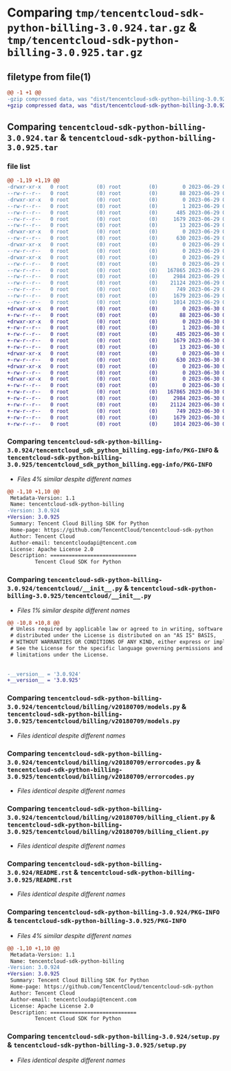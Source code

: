 # Comparing `tmp/tencentcloud-sdk-python-billing-3.0.924.tar.gz` & `tmp/tencentcloud-sdk-python-billing-3.0.925.tar.gz`

## filetype from file(1)

```diff
@@ -1 +1 @@
-gzip compressed data, was "dist/tencentcloud-sdk-python-billing-3.0.924.tar", last modified: Thu Jun 29 00:21:11 2023, max compression
+gzip compressed data, was "dist/tencentcloud-sdk-python-billing-3.0.925.tar", last modified: Fri Jun 30 02:00:34 2023, max compression
```

## Comparing `tencentcloud-sdk-python-billing-3.0.924.tar` & `tencentcloud-sdk-python-billing-3.0.925.tar`

### file list

```diff
@@ -1,19 +1,19 @@
-drwxr-xr-x   0 root         (0) root         (0)        0 2023-06-29 00:21:11.000000 tencentcloud-sdk-python-billing-3.0.924/
--rw-r--r--   0 root         (0) root         (0)       88 2023-06-29 00:21:11.000000 tencentcloud-sdk-python-billing-3.0.924/setup.cfg
-drwxr-xr-x   0 root         (0) root         (0)        0 2023-06-29 00:21:11.000000 tencentcloud-sdk-python-billing-3.0.924/tencentcloud_sdk_python_billing.egg-info/
--rw-r--r--   0 root         (0) root         (0)        1 2023-06-29 00:21:11.000000 tencentcloud-sdk-python-billing-3.0.924/tencentcloud_sdk_python_billing.egg-info/dependency_links.txt
--rw-r--r--   0 root         (0) root         (0)      485 2023-06-29 00:21:11.000000 tencentcloud-sdk-python-billing-3.0.924/tencentcloud_sdk_python_billing.egg-info/SOURCES.txt
--rw-r--r--   0 root         (0) root         (0)     1679 2023-06-29 00:21:11.000000 tencentcloud-sdk-python-billing-3.0.924/tencentcloud_sdk_python_billing.egg-info/PKG-INFO
--rw-r--r--   0 root         (0) root         (0)       13 2023-06-29 00:21:11.000000 tencentcloud-sdk-python-billing-3.0.924/tencentcloud_sdk_python_billing.egg-info/top_level.txt
-drwxr-xr-x   0 root         (0) root         (0)        0 2023-06-29 00:21:11.000000 tencentcloud-sdk-python-billing-3.0.924/tencentcloud/
--rw-r--r--   0 root         (0) root         (0)      630 2023-06-29 00:21:11.000000 tencentcloud-sdk-python-billing-3.0.924/tencentcloud/__init__.py
-drwxr-xr-x   0 root         (0) root         (0)        0 2023-06-29 00:21:11.000000 tencentcloud-sdk-python-billing-3.0.924/tencentcloud/billing/
--rw-r--r--   0 root         (0) root         (0)        0 2023-06-29 00:21:11.000000 tencentcloud-sdk-python-billing-3.0.924/tencentcloud/billing/__init__.py
-drwxr-xr-x   0 root         (0) root         (0)        0 2023-06-29 00:21:11.000000 tencentcloud-sdk-python-billing-3.0.924/tencentcloud/billing/v20180709/
--rw-r--r--   0 root         (0) root         (0)        0 2023-06-29 00:21:11.000000 tencentcloud-sdk-python-billing-3.0.924/tencentcloud/billing/v20180709/__init__.py
--rw-r--r--   0 root         (0) root         (0)   167865 2023-06-29 00:21:11.000000 tencentcloud-sdk-python-billing-3.0.924/tencentcloud/billing/v20180709/models.py
--rw-r--r--   0 root         (0) root         (0)     2984 2023-06-29 00:21:11.000000 tencentcloud-sdk-python-billing-3.0.924/tencentcloud/billing/v20180709/errorcodes.py
--rw-r--r--   0 root         (0) root         (0)    21124 2023-06-29 00:21:11.000000 tencentcloud-sdk-python-billing-3.0.924/tencentcloud/billing/v20180709/billing_client.py
--rw-r--r--   0 root         (0) root         (0)      749 2023-06-29 00:21:11.000000 tencentcloud-sdk-python-billing-3.0.924/README.rst
--rw-r--r--   0 root         (0) root         (0)     1679 2023-06-29 00:21:11.000000 tencentcloud-sdk-python-billing-3.0.924/PKG-INFO
--rw-r--r--   0 root         (0) root         (0)     1014 2023-06-29 00:21:11.000000 tencentcloud-sdk-python-billing-3.0.924/setup.py
+drwxr-xr-x   0 root         (0) root         (0)        0 2023-06-30 02:00:34.000000 tencentcloud-sdk-python-billing-3.0.925/
+-rw-r--r--   0 root         (0) root         (0)       88 2023-06-30 02:00:34.000000 tencentcloud-sdk-python-billing-3.0.925/setup.cfg
+drwxr-xr-x   0 root         (0) root         (0)        0 2023-06-30 02:00:34.000000 tencentcloud-sdk-python-billing-3.0.925/tencentcloud_sdk_python_billing.egg-info/
+-rw-r--r--   0 root         (0) root         (0)        1 2023-06-30 02:00:33.000000 tencentcloud-sdk-python-billing-3.0.925/tencentcloud_sdk_python_billing.egg-info/dependency_links.txt
+-rw-r--r--   0 root         (0) root         (0)      485 2023-06-30 02:00:33.000000 tencentcloud-sdk-python-billing-3.0.925/tencentcloud_sdk_python_billing.egg-info/SOURCES.txt
+-rw-r--r--   0 root         (0) root         (0)     1679 2023-06-30 02:00:33.000000 tencentcloud-sdk-python-billing-3.0.925/tencentcloud_sdk_python_billing.egg-info/PKG-INFO
+-rw-r--r--   0 root         (0) root         (0)       13 2023-06-30 02:00:33.000000 tencentcloud-sdk-python-billing-3.0.925/tencentcloud_sdk_python_billing.egg-info/top_level.txt
+drwxr-xr-x   0 root         (0) root         (0)        0 2023-06-30 02:00:34.000000 tencentcloud-sdk-python-billing-3.0.925/tencentcloud/
+-rw-r--r--   0 root         (0) root         (0)      630 2023-06-30 02:00:33.000000 tencentcloud-sdk-python-billing-3.0.925/tencentcloud/__init__.py
+drwxr-xr-x   0 root         (0) root         (0)        0 2023-06-30 02:00:34.000000 tencentcloud-sdk-python-billing-3.0.925/tencentcloud/billing/
+-rw-r--r--   0 root         (0) root         (0)        0 2023-06-30 02:00:33.000000 tencentcloud-sdk-python-billing-3.0.925/tencentcloud/billing/__init__.py
+drwxr-xr-x   0 root         (0) root         (0)        0 2023-06-30 02:00:34.000000 tencentcloud-sdk-python-billing-3.0.925/tencentcloud/billing/v20180709/
+-rw-r--r--   0 root         (0) root         (0)        0 2023-06-30 02:00:33.000000 tencentcloud-sdk-python-billing-3.0.925/tencentcloud/billing/v20180709/__init__.py
+-rw-r--r--   0 root         (0) root         (0)   167865 2023-06-30 02:00:33.000000 tencentcloud-sdk-python-billing-3.0.925/tencentcloud/billing/v20180709/models.py
+-rw-r--r--   0 root         (0) root         (0)     2984 2023-06-30 02:00:33.000000 tencentcloud-sdk-python-billing-3.0.925/tencentcloud/billing/v20180709/errorcodes.py
+-rw-r--r--   0 root         (0) root         (0)    21124 2023-06-30 02:00:33.000000 tencentcloud-sdk-python-billing-3.0.925/tencentcloud/billing/v20180709/billing_client.py
+-rw-r--r--   0 root         (0) root         (0)      749 2023-06-30 02:00:33.000000 tencentcloud-sdk-python-billing-3.0.925/README.rst
+-rw-r--r--   0 root         (0) root         (0)     1679 2023-06-30 02:00:34.000000 tencentcloud-sdk-python-billing-3.0.925/PKG-INFO
+-rw-r--r--   0 root         (0) root         (0)     1014 2023-06-30 02:00:33.000000 tencentcloud-sdk-python-billing-3.0.925/setup.py
```

### Comparing `tencentcloud-sdk-python-billing-3.0.924/tencentcloud_sdk_python_billing.egg-info/PKG-INFO` & `tencentcloud-sdk-python-billing-3.0.925/tencentcloud_sdk_python_billing.egg-info/PKG-INFO`

 * *Files 4% similar despite different names*

```diff
@@ -1,10 +1,10 @@
 Metadata-Version: 1.1
 Name: tencentcloud-sdk-python-billing
-Version: 3.0.924
+Version: 3.0.925
 Summary: Tencent Cloud Billing SDK for Python
 Home-page: https://github.com/TencentCloud/tencentcloud-sdk-python
 Author: Tencent Cloud
 Author-email: tencentcloudapi@tencent.com
 License: Apache License 2.0
 Description: ============================
         Tencent Cloud SDK for Python
```

### Comparing `tencentcloud-sdk-python-billing-3.0.924/tencentcloud/__init__.py` & `tencentcloud-sdk-python-billing-3.0.925/tencentcloud/__init__.py`

 * *Files 1% similar despite different names*

```diff
@@ -10,8 +10,8 @@
 # Unless required by applicable law or agreed to in writing, software
 # distributed under the License is distributed on an "AS IS" BASIS,
 # WITHOUT WARRANTIES OR CONDITIONS OF ANY KIND, either express or implied.
 # See the License for the specific language governing permissions and
 # limitations under the License.
 
 
-__version__ = '3.0.924'
+__version__ = '3.0.925'
```

### Comparing `tencentcloud-sdk-python-billing-3.0.924/tencentcloud/billing/v20180709/models.py` & `tencentcloud-sdk-python-billing-3.0.925/tencentcloud/billing/v20180709/models.py`

 * *Files identical despite different names*

### Comparing `tencentcloud-sdk-python-billing-3.0.924/tencentcloud/billing/v20180709/errorcodes.py` & `tencentcloud-sdk-python-billing-3.0.925/tencentcloud/billing/v20180709/errorcodes.py`

 * *Files identical despite different names*

### Comparing `tencentcloud-sdk-python-billing-3.0.924/tencentcloud/billing/v20180709/billing_client.py` & `tencentcloud-sdk-python-billing-3.0.925/tencentcloud/billing/v20180709/billing_client.py`

 * *Files identical despite different names*

### Comparing `tencentcloud-sdk-python-billing-3.0.924/README.rst` & `tencentcloud-sdk-python-billing-3.0.925/README.rst`

 * *Files identical despite different names*

### Comparing `tencentcloud-sdk-python-billing-3.0.924/PKG-INFO` & `tencentcloud-sdk-python-billing-3.0.925/PKG-INFO`

 * *Files 4% similar despite different names*

```diff
@@ -1,10 +1,10 @@
 Metadata-Version: 1.1
 Name: tencentcloud-sdk-python-billing
-Version: 3.0.924
+Version: 3.0.925
 Summary: Tencent Cloud Billing SDK for Python
 Home-page: https://github.com/TencentCloud/tencentcloud-sdk-python
 Author: Tencent Cloud
 Author-email: tencentcloudapi@tencent.com
 License: Apache License 2.0
 Description: ============================
         Tencent Cloud SDK for Python
```

### Comparing `tencentcloud-sdk-python-billing-3.0.924/setup.py` & `tencentcloud-sdk-python-billing-3.0.925/setup.py`

 * *Files identical despite different names*

